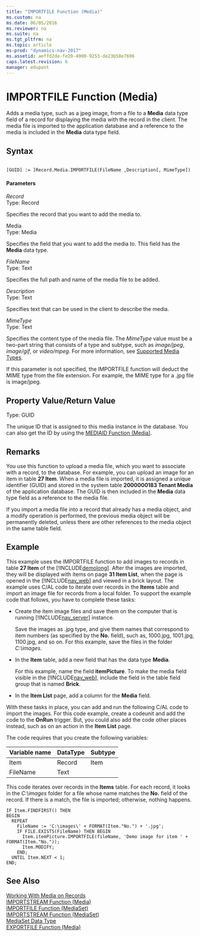 ```yaml
---
title: "IMPORTFILE Function (Media)"
ms.custom: na
ms.date: 06/05/2016
ms.reviewer: na
ms.suite: na
ms.tgt_pltfrm: na
ms.topic: article
ms-prod: "dynamics-nav-2017"
ms.assetid: aeffd2de-fe20-4900-9253-de23b58e7696
caps.latest.revision: 6
manager: edupont
---
```

# IMPORTFILE Function (Media)
Adds a media type, such as a jpeg image, from a file to a **Media** data type field of a record for displaying the media with the record in the client. The media file is imported to the application database and a reference to the media is included in the **Media** data type field.  

## Syntax  

```  

[GUID] := ]Record.Media.IMPORTFILE(FileName ,Description[, MimeType])  
```  

#### Parameters  
 *Record*  
 Type: Record  

 Specifies the record that you want to add the media to.  

 Media  
 Type: Media  

 Specifies the field that you want to add the media to. This field has the **Media** data type.  

 *FileName*  
 Type: Text  

 Specifies the full path and name of the media file to be added.  

 *Description*  
 Type: Text  

 Specifies text that can be used in the client to describe the media.  

 *MimeType*  
 Type: Text  

 Specifies the content type of the media file. The *MimeType* value must be a two-part string that consists of a type and subtype, such as *image/jpeg*, *image/gif*, or *video/mpeg*. For more information, see [Supported Media Types](Working-With-Media-on-Records.md#SupportedMediaTypes).  

 If this parameter is not specified, the IMPORTFILE function will deduct the MIME type from the file extension. For example, the MIME type for a .jpg file is image/jpeg.  

## Property Value/Return Value  
 Type: GUID  

 The unique ID that is assigned to this media instance in the database. You can also get the ID by using the [MEDIAID Function \(Media\)](MEDIAID-Function--Media-.md).  

## Remarks  
 You use this function to upload a media file, which you want to associate with a record, to the database. For example, you can upload an image for an item in table **27 Item**. When a media file is imported, it is assigned a unique identifier \(GUID\) and stored in the system table **2000000183 Tenant Media** of the application database. The GUID is then included in the **Media** data type field as a reference to the media file.  

 If you import a media file into a record that already has a media object, and a modify operation is performed, the previous media object will be permanently deleted, unless there are other references to the media object in the same table field.  

## Example  
 This example uses the IMPORTFILE function to add images to records in table **27 Item** of the [!INCLUDE[demolong](includes/demolong_md.md)]. After the images are imported, they will be displayed with items on page **31 Item List**, when the page is opened in the [!INCLUDE[nav_web](includes/nav_web_md.md)] and viewed in a brick layout. The example uses C/AL code to iterate over records in the **Items** table and import an image file for records from a local folder. To support the example code that follows, you have to complete these tasks:  

-   Create the item image files and save them on the computer that is running [!INCLUDE[nav_server](includes/nav_server_md.md)] instance.  

     Save the images as .jpg type, and give them names that correspond to item numbers \(as specified by the **No.** field\), such as, 1000.jpg, 1001.jpg, 1100.jpg, and so on. For this example, save the files in the folder *C:\\images*.  

-   In the **Item** table, add a new field that has the data type **Media**.  

     For this example, name the field **itemPicture**. To make the media field visible in the [!INCLUDE[nav_web](includes/nav_web_md.md)], include the field in the table field group that is named **Brick**.  

-   In the **Item List** page, add a column for the **Media** field.  

 With these tasks in place, you can add and run the following C/AL code to import the images. For this code example, create a codeunit and add the code to the **OnRun** trigger. But, you could also add the code other places instead, such as on an action in the **Item List** page.  

 The code requires that you create the following variables:  

|Variable name|DataType|Subtype|  
|-------------------|--------------|-------------|  
|Item|Record|Item|  
|FileName|Text||  

 This code iterates over records in the **Items** table. For each record, it looks in the *C:\\images* folder for a file whose name matches the **No.** field of the record. If there is a match, the file is imported; otherwise, nothing happens.  

```  
IF Item.FINDFIRST() THEN  
BEGIN  
  REPEAT  
    FileName := 'C:\images\' + FORMAT(Item."No.") + '.jpg';  
    IF FILE.EXISTS(FileName) THEN BEGIN  
      Item.itemPicture.IMPORTFILE(fileName, 'Demo image for item ' + FORMAT(Item."No."));  
      Item.MODIFY;  
    END;  
  UNTIL Item.NEXT < 1;  
END;  

```  

## See Also  
 [Working With Media on Records](Working-With-Media-on-Records.md)  
 [IMPORTSTREAM Function \(Media\)](IMPORTSTREAM-Function--Media-.md)   
 [IMPORTFILE Function \(MediaSet\)](IMPORTFILE-Function--MediaSet-.md)   
 [IMPORTSTREAM Function \(MediaSet\)](IMPORTSTREAM-Function--MediaSet-.md)   
 [MediaSet Data Type](MediaSet-Data-Type.md)   
 [EXPORTFILE Function \(Media\)](EXPORTFILE-Function--Media-.md)
